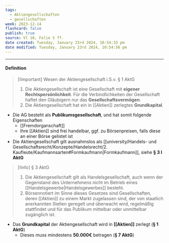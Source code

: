 ```yaml
---
tags:
  - Aktiengesellschaften
  - gesellschaften
week: 2023-12-14
flashcard: false
publish: true
source: Vl 10, Folie 5 ff.
date created: Tuesday, January 23rd 2024, 10:54:33 pm
date modified: Tuesday, January 23rd 2024, 10:54:56 pm
---
```

***
#### Definition

> [!important] Wesen der Aktiengesellschaft i.S.v. § 1 AktG 
> 1. Die Aktiengesellschaft ist eine Gesellschaft mit **eigener Rechtspersönlichkeit**. Für die Verbindlichkeiten der Gesellschaft haftet den Gläubigern nur das **Gesellschaftsvermögen**.
> 2. Die Aktiengesellschaft hat ein in [[Aktien]] zerlegtes **Grundkapital**.

- Die AG besteht als **Publikumsgesellschaft**, und hat somit folgende Eigenschaften
	- [[Fremdorganschaft]]
	- Ihre [[Aktien]] sind frei handelbar, ggf. zu Börsenpreisen, falls diese an einer Börse gelistet ist
- Die Aktiengesellschaft gilt ausnahmslos als [[university/Handels- und Gesellschaftsrecht/Konzepte/Handelsrecht/2. Kaufleute/Kaufmannsarten#Formkaufmann|Formkaufmann]], siehe **§ 3 I AktG**

> [!info] § 3 AktG 
> 1. Die Aktiengesellschaft gilt als Handelsgesellschaft, auch wenn der Gegenstand des Unternehmens nicht im Betrieb eines [[Handelsgewerbe|Handelsgewerbes]] besteht.
> 2. Börsennotiert im Sinne dieses Gesetzes sind Gesellschaften, deren [[Aktien]] zu einem Markt zugelassen sind, der von staatlich anerkannten Stellen geregelt und überwacht wird, regelmäßig stattfindet und für das Publikum mittelbar oder unmittelbar zugänglich ist.

- Das **Grundkapital** der Aktiengesellschaft wird in **[[Aktien]]** zerlegt (**§ 1 AktG**)
	- Dieses muss mindestens **50.000€** betragen (**§ 7 AktG**)
